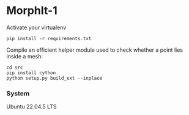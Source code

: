 # MorphIt-1

Activate your virtualenv

```
pip install -r requirements.txt
```


Compile an efficient helper module used to check whether a point lies inside a mesh:
```
cd src
pip install cython
python setup.py build_ext --inplace
```


### System
Ubuntu 22.04.5 LTS


